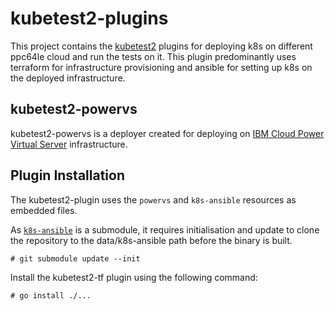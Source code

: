 # kubetest2-plugins

This project contains the [kubetest2](https://github.com/kubernetes-sigs/kubetest2) plugins for deploying k8s on different ppc64le cloud and run the tests on it. This plugin predominantly uses terraform for infrastructure provisioning and ansible for setting up k8s on the deployed infrastructure.

## kubetest2-powervs

kubetest2-powervs is a deployer created for deploying on [IBM Cloud Power Virtual Server](https://www.ibm.com/in-en/cloud/power-virtual-server) infrastructure.

## Plugin Installation
The kubetest2-plugin uses the `powervs` and `k8s-ansible` resources as embedded files.

As [`k8s-ansible`](https://github.com/ppc64le-cloud/k8s-ansible) is a submodule, it requires initialisation and update to clone the repository to the data/k8s-ansible path before the binary is built.


```
# git submodule update --init
```
Install the kubetest2-tf plugin using the following command:
```
# go install ./...
```
